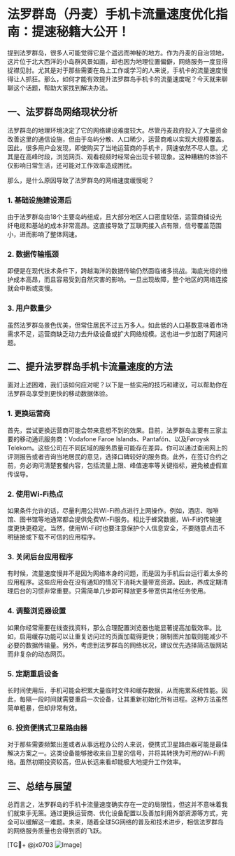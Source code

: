 # 法罗群岛（丹麦）手机卡流量速度优化指南：提速秘籍大公开！

提到法罗群岛，很多人可能觉得它是个遥远而神秘的地方。作为丹麦的自治领地，这片位于北大西洋的小岛群风景如画，却也因为地理位置偏僻，网络服务一度显得捉襟见肘。尤其是对于那些需要在岛上工作或学习的人来说，手机卡的流量速度慢得让人抓狂。那么，如何才能有效提升法罗群岛手机卡的流量速度呢？今天就来聊聊这个话题，帮助大家找到解决办法。

## 一、法罗群岛网络现状分析

法罗群岛的地理环境决定了它的网络建设难度较大。尽管丹麦政府投入了大量资金改善这里的通信设施，但由于岛屿分散、人口稀少，运营商难以实现大规模覆盖。因此，很多用户会发现，即使购买了当地运营商的手机卡，网速依然不尽人意。尤其是在高峰时段，浏览网页、观看视频时经常会出现卡顿现象。这种糟糕的体验不仅影响日常生活，还可能对工作效率造成困扰。

那么，是什么原因导致了法罗群岛的网络速度缓慢呢？

### 1. 基础设施建设滞后
由于法罗群岛由18个主要岛屿组成，且大部分地区人口密度较低，运营商铺设光纤电缆和基站的成本非常高昂。这直接导致了互联网接入点有限，信号覆盖范围小，进而影响了整体网速。

### 2. 数据传输瓶颈
即便是在现代技术条件下，跨越海洋的数据传输仍然面临诸多挑战。海底光缆的维护成本高昂，而且容易受到自然灾害的影响。一旦出现故障，整个地区的网络连接就会中断或变慢。

### 3. 用户数量少
虽然法罗群岛景色优美，但常住居民不过五万多人。如此低的人口基数意味着市场需求不足，运营商缺乏动力去升级设备或扩大网络规模。这也进一步加剧了网速问题。

## 二、提升法罗群岛手机卡流量速度的方法

面对上述困难，我们该如何应对呢？以下是一些实用的技巧和建议，可以帮助你在法罗群岛享受到更快的移动数据体验。

### 1. 更换运营商
首先，尝试更换运营商可能会带来意想不到的效果。目前，法罗群岛主要有三家主要的移动通讯服务商：Vodafone Faroe Islands、Pantafón、以及Føroysk Telekom。这些公司在不同区域的服务质量可能存在差异。你可以通过查阅网上的评测报告或者咨询当地居民的意见，选择口碑较好的服务商。此外，在签订合约之前，务必询问清楚套餐内容，包括流量上限、峰值速率等关键指标，避免被虚假宣传误导。

### 2. 使用Wi-Fi热点
如果条件允许的话，尽量利用公共Wi-Fi热点进行上网操作。例如，酒店、咖啡馆、图书馆等地通常都会提供免费Wi-Fi服务。相比于蜂窝数据，Wi-Fi的传输速度更快更稳定。当然，使用Wi-Fi时也要注意保护个人信息安全，不要随意点击不明链接或下载不可信的应用程序。

### 3. 关闭后台应用程序
有时候，流量速度慢并不是因为网络本身的问题，而是因为手机后台运行着太多的应用程序。这些应用会在没有通知的情况下消耗大量带宽资源。因此，养成定期清理后台的习惯非常重要。只需简单几步即可释放更多带宽供其他任务使用。

### 4. 调整浏览器设置
如果你经常需要在线查找资料，那么合理配置浏览器也能显著提高加载效率。比如，启用缓存功能可以让重复访问过的页面加载得更快；限制图片加载则能减少不必要的数据传输量。另外，考虑到法罗群岛的网络状况，建议优先选择简洁版网站而非复杂的动态网页。

### 5. 定期重启设备
长时间使用后，手机可能会积累大量临时文件和缓存数据，从而拖累系统性能。因此，每隔一段时间就需要重启一次设备，让其重新初始化所有进程。这种方法虽然简单粗暴，但却非常有效。

### 6. 投资便携式卫星路由器
对于那些需要频繁出差或者从事远程办公的人来说，便携式卫星路由器可能是最佳解决方案之一。这类设备能够接收来自卫星的信号，并将其转换为可用的Wi-Fi网络。虽然初期投资较高，但从长远来看却能极大地提升工作效率。

## 三、总结与展望

总而言之，法罗群岛的手机卡流量速度确实存在一定的局限性，但这并不意味着我们就束手无策。通过更换运营商、优化设备配置以及善加利用外部资源等方式，完全可以缓解这一难题。未来，随着全球5G网络的普及和技术进步，相信法罗群岛的网络服务质量也会得到质的飞跃。

[TG💪+ @jx0703 ![Image](https://github.com/user-attachments/assets/dbca1d08-cadb-493c-b0ec-ad6f7a83f270)]